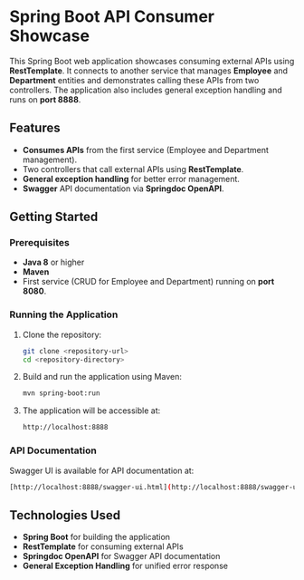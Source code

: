 # Spring Boot API Consumer Showcase

This Spring Boot web application showcases consuming external APIs using **RestTemplate**. It connects to another service that manages **Employee** and **Department** entities and demonstrates calling these APIs from two controllers. The application also includes general exception handling and runs on **port 8888**.

## Features

- **Consumes APIs** from the first service (Employee and Department management).
- Two controllers that call external APIs using **RestTemplate**.
- **General exception handling** for better error management.
- **Swagger** API documentation via **Springdoc OpenAPI**.

## Getting Started

### Prerequisites

- **Java 8** or higher
- **Maven**
- First service (CRUD for Employee and Department) running on **port 8080**.

### Running the Application

1. Clone the repository:
    ```bash
    git clone <repository-url>
    cd <repository-directory>
    ```

2. Build and run the application using Maven:
    ```bash
    mvn spring-boot:run
    ```

3. The application will be accessible at:
    ```bash
    http://localhost:8888
    ```

### API Documentation

Swagger UI is available for API documentation at:

```bash
[http://localhost:8888/swagger-ui.html](http://localhost:8888/swagger-ui.html)
```

## Technologies Used

- **Spring Boot** for building the application
- **RestTemplate** for consuming external APIs
- **Springdoc OpenAPI** for Swagger API documentation
- **General Exception Handling** for unified error response
